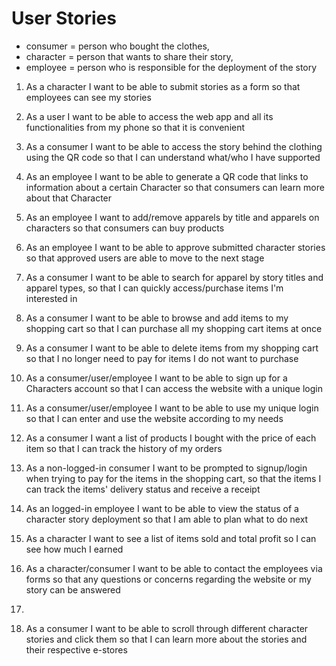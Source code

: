 
# User Stories
- consumer = person who bought the clothes, 
- character = person that wants to share their story,
- employee = person who is responsible for the deployment of the story
1. As a character I want to be able to submit stories as a form so that employees can see my stories
2. As a user I want to be able to access the web app and all its functionalities from my phone so that it is convenient
3. As a consumer I want to be able to access the story behind the clothing using the QR code so that I can understand what/who I have supported
4. As an employee I want to be able to generate a QR code that links to information about a certain Character so that consumers can learn more about that Character  
5. As an employee I want to add/remove apparels by title and apparels on characters so that consumers can buy products
6. As an employee I want to be able to approve submitted character stories so that approved users are able to move to the next stage
7. As a consumer I want to be able to search for apparel by story titles and apparel types, so that I can quickly access/purchase items I'm interested in    
8. As a consumer I want to be able to browse and add items to my shopping cart so that I can purchase all my shopping cart items at once
9. As a consumer I want to be able to delete items from my shopping cart so that I no longer need to pay for items I do not want to purchase
10. As a consumer/user/employee I want to be able to sign up for a Characters account so that I can access the website with a unique login
11. As a consumer/user/employee I want to be able to use my unique login so that I can enter and use the website according to my needs 
12. As a consumer I want a list of products I bought with the price of each item so that I can track the history of my orders
13. As a non-logged-in consumer I want to be prompted to signup/login when trying to pay for the items in the shopping cart, so that the items I can track the items' delivery status and receive a receipt
14. As an logged-in employee I want to be able to view the status of a character story deployment so that I am able to plan what to do next
15. As a character I want to see a list of items sold and total profit so I can see how much I earned
16. As a character/consumer I want to be able to contact the employees via forms so that any questions or concerns regarding the website or my story can be answered
17.


18. As a consumer I want to be able to scroll through different character stories and click them so that I can learn more about the stories and their respective e-stores     
  